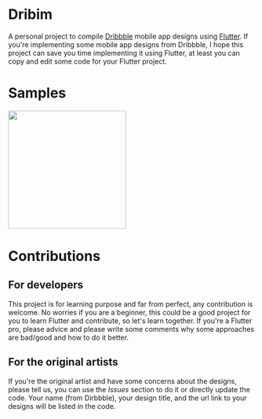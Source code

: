 # Dribim

A personal project to compile [Dribbble](https://dribbble.com/) mobile app designs using [Flutter](https://flutter.dev/).
If you're implementing some mobile app designs from Dribbble, 
I hope this project can save you time implementing it using Flutter, at least you can copy and edit some code for your Flutter project.

# Samples

<img src="doc/dribim.gif" width="240">  
<br />

# Contributions

## For developers

This project is for learning purpose and far from perfect, any contribution is welcome. No worries if you are a beginner, this could be a good project for you to learn Flutter and contribute, so let's learn together. If you're a Flutter pro, please advice and please write some comments why some approaches are bad/good and how to do it better.

## For the original artists

If you're the original artist and have some concerns about the designs, please tell us, you can use the *Issues* section to do it or directly update the code. Your name (from Dirbbble), your design title, and the url link to your designs will be listed in the code.